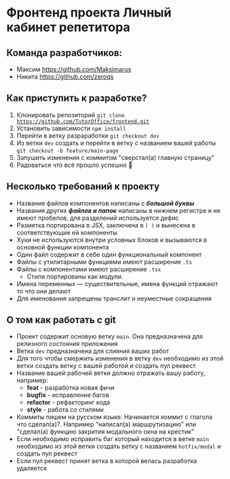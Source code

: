 # Фронтенд проекта Личный кабинет репетитора

## Команда разработчиков:

- Максим https://github.com/Maksimarus
- Никита https://github.com/zeroqs

## Как приступить к разработке?

1. Клонировать репозиторий <code>git clone https://github.com/TutorOffice/frontend.git</code>
2. Установить зависимости <code>npm install</code>
3. Перейти в ветку разраработки <code>git checkout dev</code>
4. Из ветки <code>dev</code> создать и перейти в ветку с названием вашей работы <code>git checkout -b feature/main-page</code>
5. Запушить изменения с коммитом "сверстал(а) главную страницу"
6. Радоваться что всё прошло успешно :tada:

## Несколько требований к проекту

- Название файлов компонентов написаны с **_большой буквы_**
- Названия других **_файлов и папок_** написаны в нижнем регистре и не имеют пробелов, для разделений используется дефис
- Разметка портирована в JSX, заключена в <code>( )</code> и вынесена в соответствующие ей компоненты
- Хуки не используются внутри условных блоков и вызываются в основной функции компонента
- Один файл содержит в себе один функциональный компонент
- Файлы с утилитарными функциями имеют расширение <code>.ts</code>
- Файлы с компонентами имеют расширение <code>.tsx</code>
  - Стили портированы как модули.
- Имена переменных — существительные, имена функций отражают то что они делают
- Для именования запрещены транслит и неуместные сокращения

## О том как работать с git

- Проект содержит основую ветку <code>main</code>. Она предназначена для релизного состояния приложения
- Ветка <code>dev</code> предназначена для слияния ваших работ
- Для того чтобы смержить изменения в ветку <code>dev</code> необходимо из этой ветки создать ветку с вашей работой и создать пул реквест
- Название вашей рабочей ветки должно отражать вашу работу, например:
  - **feat** - разработка новая фичи
  - **bugfix** - исправление багов
  - **refactor** - рефакторинг кода
  - **style** - работа со стилями
- Коммиты пишем на русском языке. Начинается коммит с глагола что сделал(а)?. Например "написал(а) маршрутизацию" или "сделал(а) функцию закрития модального окна на крестик"
- Если необходимо исправить баг который находится в ветке <code>main</code> необходимо из этой ветки создать ветку с названием <code>hotfix/modal</code> и создать пул реквест
- Если пул реквест принят ветка в которой велась разработка удаляется
